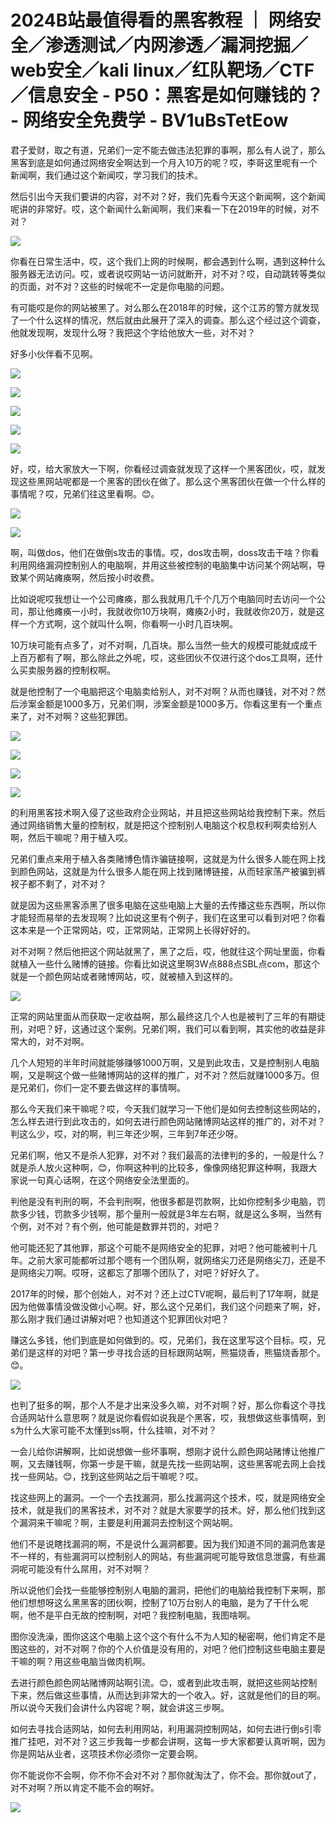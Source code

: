 # 2024B站最值得看的黑客教程 ｜ 网络安全／渗透测试／内网渗透／漏洞挖掘／web安全／kali linux／红队靶场／CTF／信息安全 - P50：黑客是如何赚钱的？ - 网络安全免费学 - BV1uBsTetEow

君子爱财，取之有道，兄弟们一定不能去做违法犯罪的事啊，那么有人说了，那么黑客到底是如何通过网络安全啊达到一个月入10万的呢？哎，李哥这里呢有一个新闻啊，我们通过这个新闻哎，学习我们的技术。

然后引出今天我们要讲的内容，对不对？好，我们先看今天这个新闻啊，这个新闻呢讲的非常好。哎，这个新闻什么新闻啊，我们来看一下在2019年的时候，对不对？



![](img/03a0740709094d7324d4e62992934d08_1.png)

你看在日常生活中，哎，这个我们上网的时候啊，都会遇到什么啊，遇到这种什么服务器无法访问。哎，或者说哎网站一访问就断开，对不对？哎，自动跳转等类似的页面，对不对？这些的时候呢不一定是你电脑的问题。

有可能哎是你的网站被黑了。对么那么在2018年的时候，这个江苏的警方就发现了一个什么这样的情况，然后就由此展开了深入的调查。那么这个经过这个调查，他就发现啊，发现什么呀？我把这个字给他放大一些，对不对？

好多小伙伴看不见啊。

![](img/03a0740709094d7324d4e62992934d08_3.png)

![](img/03a0740709094d7324d4e62992934d08_4.png)

![](img/03a0740709094d7324d4e62992934d08_5.png)

![](img/03a0740709094d7324d4e62992934d08_6.png)

![](img/03a0740709094d7324d4e62992934d08_7.png)

好，哎，给大家放大一下啊，你看经过调查就发现了这样一个黑客团伙，哎，就发现这些黑网站呢都是一个黑客的团伙在做了。那么这个黑客团伙在做一个什么样的事情呢？哎，兄弟们往这里看啊。😊。



![](img/03a0740709094d7324d4e62992934d08_9.png)

![](img/03a0740709094d7324d4e62992934d08_10.png)

啊，叫做dos，他们在做倒s攻击的事情。哎，dos攻击啊，doss攻击干啥？你看利用网络漏洞控制别人的电脑啊，并用这些被控制的电脑集中访问某个网站啊，导致某个网站瘫痪啊，然后按小时收费。

比如说呢哎我想让一个公司瘫痪，那么我就用几千个几万个电脑同时去访问一个公司，那让他瘫痪一小时，我就收你10万块啊，瘫痪2小时，我就收你20万，就是这样一个方式啊，这个就叫什么啊，你看啊一小时几百块啊。

10万块可能有点多了，对不对啊，几百块。那么当然一些大的规模可能就成成千上百万都有了啊，那么除此之外呢，哎，这些团伙不仅进行这个dos工具啊，还什么买卖服务器的控制权啊。

就是他控制了一个电脑把这个电脑卖给别人，对不对啊？从而也赚钱，对不对？然后涉案金额是1000多万，兄弟们啊，涉案金额是1000多万。你看这里有一个重点来了，对不对啊？这些犯罪团。



![](img/03a0740709094d7324d4e62992934d08_12.png)

![](img/03a0740709094d7324d4e62992934d08_13.png)

![](img/03a0740709094d7324d4e62992934d08_14.png)

![](img/03a0740709094d7324d4e62992934d08_15.png)

的利用黑客技术啊入侵了这些政府企业网站，并且把这些网站给我控制下来。然后通过网络销售大量的控制权，就是把这个控制别人电脑这个权息权利啊卖给别人啊，然后干嘛呢？用于植入哎。

兄弟们重点来用于植入各类赌博色情诈骗链接啊，这就是为什么很多人能在网上找到颜色网站，这就是为什么很多人能在网上找到赌博链接，从而轻家荡产被骗到裤衩子都不剩了，对不对？

就是因为这些黑客添黑了很多电脑在这些电脑上大量的去传播这些东西啊，所以你才能轻而易举的去发现啊？比如说这里有个例子，我们在这里可以看到对吧？你看这本来是一个正常网站，哎，正常网站，正常网上长得好好的。

对不对啊？然后他把这个网站就黑了，黑了之后，哎，他就往这个网址里面，你看就植入一些什么赌博的链接。你看比如说这里啊3W点888点SBL点com，那这个就是一个颜色网站或者赌博网站，哎，就被植入到这样的。



![](img/03a0740709094d7324d4e62992934d08_17.png)

正常的网站里面从而获取一定收益啊，那么最终这几个人也是被判了三年的有期徒刑，对吧？好，这通过这个案例。兄弟们啊，我们可以看到啊，其实他的收益是非常大的，对不对啊。

几个人短短的半年时间就能够赚够1000万啊，又是到此攻击，又是控制别人电脑啊，又是啊这个做一些赌博网站的这样的推广，对不对？然后就赚1000多万。但是兄弟们，你们一定不要去做这样的事情啊。

那么今天我们来干嘛呢？哎，今天我们就学习一下他们是如何去控制这些网站的，怎么样去进行到此攻击的，如何去进行颜色网站赌博网站这样的推广的，对不对？判这么少，哎，对的啊，判三年还少啊，三年到7年还少呀。

兄弟们啊，他又不是杀人犯罪，对不对？我们最高的法律判的多的，一般是什么？就是杀人放火这种啊，😊，你啊这种判的比较多，像像网络犯罪这种啊，我跟大家说一句真心话啊，在这个网络安全法里面的。

判他是没有判刑的啊，不会判刑啊，他很多都是罚款啊，比如你控制多少电脑，罚款多少钱，罚款多少钱啊，那个量刑一般就是3年左右啊，就是这么多啊，当然有个例，对不对？有个例，他可能是数罪并罚的，对吧？

他可能还犯了其他罪，那这个可能不是网络安全的犯罪，对吧？他可能被判十几年。之前大家可能都听过那个嗯有一个团队啊，就网络尖刀还是网络尖刀，还是不是网络尖刀啊。哎呀，这都忘了那哪个团队了，对吧？好好久了。

2017年的时候，那个创始人，对不对？还上过CTV呢啊，最后判了17年啊，就是因为他做事情没做没做小心啊。好，那么这个兄弟们，我们这个问题来了啊，好，那么刚才我们通过讲解对吧？也知道这个犯罪团伙对吧？

赚这么多钱，他们到底是如何做到的。哎，兄弟们，我在这里写这个目标。哎，兄弟们是这样的对吧？第一步寻找合适的目标跟网站啊，熊猫烧香，熊猫烧香那个。😊。



![](img/03a0740709094d7324d4e62992934d08_19.png)

也判了挺多的啊，那个人不是才出来没多久嘛，对不对啊？好，那么你看这个寻找合适网站什么意思啊？就是说你看假如说我是个黑客，哎，我想做这些事情啊，到s为什么大家可能不太懂到ss啊，什么挂嘛，对不对？

一会儿给你讲解啊，比如说想做一些坏事啊，想刚才说什么颜色网站赌博让他推广啊，又去赚钱啊，你第一步是干嘛，就是先找一些网站啊，这些黑客呢去网上会找找一些网站。😊，找到这些网站之后干嘛呢？哎。

找这些网上的漏洞。一个一个去找漏洞，那么找漏洞这个技术，哎，就是网络安全技术，就是我们的黑客技术，对不对？就是大家要学的技术。好，那么他们找到这个漏洞来干嘛呢？啊，主要是利用漏洞去控制这个网站啊。

他们不是说瞎找漏洞的啊，不是说什么漏洞都要。因为我们知道不同的漏洞危害是不一样的，有些漏洞可以控制别人的网站，有些漏洞呢可能导致信息泄露，有些漏洞呢可能没有什么屌用，对不对啊？

所以说他们会找一些能够控制别人电脑的漏洞，把他们的电脑给我控制下来啊，那他们想想呀这么黑黑客的团伙啊，控制了10万台别人的电脑，是为了干什么呢啊，他不是平白无故的控制啊，对吧？我控制电脑，我图啥啊。

图你没洗澡，图你这这个电脑上这个这个有什么不为人知的秘密啊，他们肯定不是图这些的，对不对啊？你的个人价值是没有用的，对吧？他们控制这些电脑主要是干嘛的啊？用这些电脑当做肉机啊。

去进行颜色颜色网站赌博网站啊引流。😊，或者到此攻击啊，就把这些网站控制下来，然后做这些事情，从而达到非常大的一个收入。好，这就是他们的目的啊。所以说今天我们会讲什么内容呢？啊，就会讲这三步啊。

如何去寻找合适网站，如何去利用网站，利用漏洞控制网站，如何去进行倒s引零推广挂吧，对不对？这三步我每一步都会讲啊，这每一步大家都要认真听啊，因为你是网站从业者，这项技术你必须你一定要会啊。

你不能说你不会啊，你不你不会对不对？那你就淘汰了，你不会。那你就out了，对不对啊？所以肯定不能不会的啊好。



![](img/03a0740709094d7324d4e62992934d08_21.png)